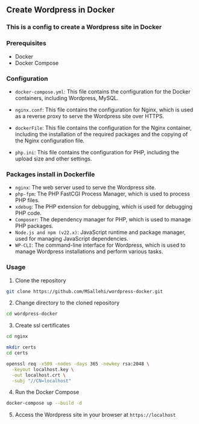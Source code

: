 ## Create Wordpress in Docker
### This is a config to create a Wordpress site in Docker

### Prerequisites
- Docker
- Docker Compose

### Configuration
- `docker-compose.yml`: This file contains the configuration for the Docker containers, including Wordpress, MySQL.

- `nginx.conf`: This file contains the configuration for Nginx, which is used as a reverse proxy to serve the Wordpress site over HTTPS.

- `dockerFile`: This file contains the configuration for the Nginx container, including the installation of the required packages and the copying of the Nginx configuration file.

- `php.ini`: This file contains the configuration for PHP, including the upload size and other settings.

### Packages install in Dockerfile
- `nginx`: The web server used to serve the Wordpress site.
- `php-fpm`: The PHP FastCGI Process Manager, which is used to process PHP files.
- `xdebug`: The PHP extension for debugging, which is used for debugging PHP code.
- `Composer`: The dependency manager for PHP, which is used to manage PHP packages.
- `Node.js and npm (v22.x)`: JavaScript runtime and package manager, used for managing JavaScript dependencies.
- `WP-CLI`: The command-line interface for Wordpress, which is used to manage Wordpress installations and perform various tasks.


### Usage
1. Clone the repository
```bash
git clone https://github.com/MSallehi/wordpress-docker.git
```
2. Change directory to the cloned repository
```bash
cd wordpress-docker
```
3. Create ssl certificates
```bash
cd nginx
```
```bash
mkdir certs
cd certs
```
```bash
openssl req -x509 -nodes -days 365 -newkey rsa:2048 \
  -keyout localhost.key \
  -out localhost.crt \
  -subj "//CN=localhost"
```
4. Run the Docker Compose
```bash
docker-compose up --build -d
```
5. Access the Wordpress site in your browser at `https://localhost`